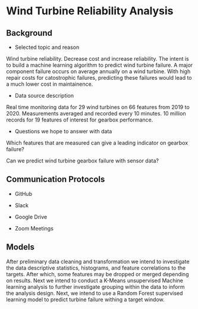 # Wind Turbine Reliability Analysis

## Background

* Selected topic and reason


Wind turbine reliability. Decrease cost and increase reliability. The intent is to build a machine learning algorithm to predict wind turbine failure. A major component failure occurs on average annually on a wind turbine. With high repair costs for catostrophic failures, predicting these failures would lead to a much lower cost in maintainence. 

* Data source description

Real time monitoring data for 29 wind turbines on 66 features from 2019 to 2020. Measurements averaged and recorded every 10 minutes. 10 million records for 19 features of interest for gearbox performance. 

* Questions we hope to answer with data 

Which features that are measured can give a leading indicator on gearbox failure?

Can we predict wind turbine gearbox failure with sensor data?

## Communication Protocols 

* GitHub

* Slack

* Google Drive

* Zoom Meetings 


## Models
After preliminary data cleaning and transformation we intend to investigate the data descriptive statistics, histograms, and feature correlations to the targets. After which, some features may be dropped or merged depending on results. Next we intend to conduct a K-Means unsupervised Machine learning analysis to further investigate grouping within the data to inform the analysis design. Next, we intend to use a Random Forest supervised learning model to predict turbine failure withing a target window. 

 

